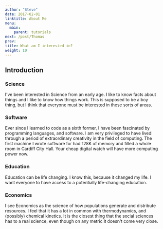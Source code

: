 ```yaml
---
author: "Steve"
date: 2017-02-01
linktitle: About Me
menu:
  main:
    parent: tutorials
next: /post/Thomas
prev: 
title: What am I interested in?
weight: 10
---
```



## Introduction

### Science
I've been interested in Science from an early age. I like to know facts about things and I like to know how things work. This is supposed to be a boy thing, but I think that everyone must be interested in these sorts of areas.

### Software
Ever since I learned to code as a sixth former, I have been fascinated by programming languages, and software. I am very privileged to have lived through a period of extraordinary creativity in the field of computing. The first machine I wrote software for had 128K of memory and filled a whole room in Cardiff City Hall. Your cheap digital watch will have more computing power now.

### Education
Education can be life changing. I know this, because it changed my life. I want everyone to have access to a potentially life-changing education.

### Economics
I see Economics as the science of how populations generate and distribute resources. I feel that it has a lot in common with thermodynamics, and (possibly) chemical kinetics. It is the closest thing that the social sciences has to a real science, even though on any metric it doesn't come very close.

